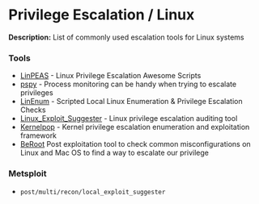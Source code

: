 # Privilege Escalation / Linux

**Description:** List of commonly used escalation tools for Linux systems

### Tools

* [LinPEAS](https://github.com/carlospolop/PEASS-ng/tree/master/linPEAS) - Linux Privilege Escalation Awesome Scripts
* [pspy](https://github.com/DominicBreuker/pspy) - Process monitoring can be handy when trying to escalate privileges 
* [LinEnum](https://github.com/rebootuser/LinEnum) - Scripted Local Linux Enumeration & Privilege Escalation Checks
* [Linux_Exploit_Suggester](https://github.com/mzet-/linux-exploit-suggester) - Linux privilege escalation auditing tool
* [Kernelpop](https://github.com/spencerdodd/kernelpop) - Kernel privilege escalation enumeration and exploitation framework
* [BeRoot](https://github.com/AlessandroZ/BeRoot/tree/master/Linux) Post exploitation tool to check common misconfigurations on Linux and Mac OS to find a way to escalate our privilege

### Metsploit 

* ```post/multi/recon/local_exploit_suggester```
